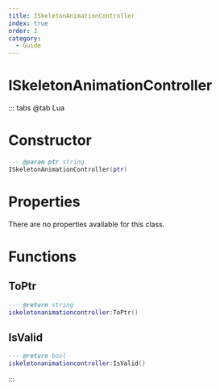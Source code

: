 ```yaml
---
title: ISkeletonAnimationController
index: true
order: 2
category:
  - Guide
---
```


# ISkeletonAnimationController

::: tabs
@tab Lua
# Constructor
```lua
--- @param ptr string
ISkeletonAnimationController(ptr)
```
# Properties
There are no properties available for this class.
# Functions
## ToPtr
```lua
--- @return string
iskeletonanimationcontroller:ToPtr()
```
## IsValid
```lua
--- @return bool
iskeletonanimationcontroller:IsValid()
```

:::